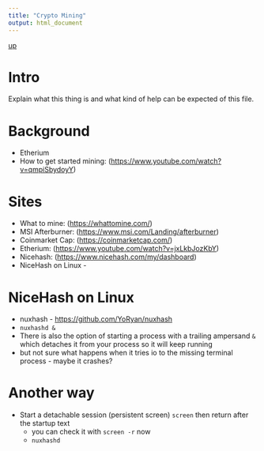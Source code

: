 ```yaml
---
title: "Crypto Mining"
output: html_document
---
```

[up](https://mikewise2718.github.io/markdowndocs/)

# Intro
Explain what this thing is and what kind of help can be expected of this file.


# Background
- Etherium
- How to get started mining: (https://www.youtube.com/watch?v=qmpiSbydoyY)


# Sites
- What to mine: (https://whattomine.com/)
- MSI Afterburner: (https://www.msi.com/Landing/afterburner)
- Coinmarket Cap: (https://coinmarketcap.com/)
- Etherium: (https://www.youtube.com/watch?v=jxLkbJozKbY)
- Nicehash: (https://www.nicehash.com/my/dashboard)
- NiceHash on Linux - 



# NiceHash on Linux
- nuxhash - https://github.com/YoRyan/nuxhash
- `nuxhashd &`
- There is also the option of starting a process with a trailing ampersand `&` which detaches it from your process so it will keep running
-  but not sure what happens when it tries io to the missing terminal process - maybe it crashes?


# Another way
- Start a detachable session (persistent screen) `screen` then return after the startup text
   - you can check it with `screen -r` now
    - `nuxhashd`
